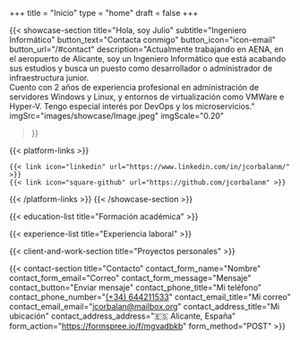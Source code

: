 +++
title =  "Inicio"
type = "home"
draft = false
+++

{{< showcase-section
    title="Hola, soy Julio"
    subtitle="Ingeniero Informático"
    button_text="Contacta conmigo"
    button_icon="icon-email"
    button_url="/#contact"
    description="Actualmente trabajando en AENA, en el aeropuerto de Alicante, soy un Ingeniero Informático que está acabando sus estudios y busca un puesto como desarrollador o administrador de infraestructura junior. <br/> Cuento con 2 años de experiencia profesional en administración de servidores Windows y Linux, y entornos de virtualización como VMWare e Hyper-V. Tengo especial interés por DevOps y los microservicios."
    imgSrc="images/showcase/Image.jpeg"
    imgScale="0.20"
 >}}

{{< platform-links >}}
<!--
    {{< link icon="square-facebook" url="https://facebook.com/yourpage" >}}
    {{< link icon="square-twitter" url="https://twitter.com/yourpage" >}}
-->
    {{< link icon="linkedin" url="https://www.linkedin.com/in/jcorbalanm/" >}}
    {{< link icon="square-github" url="https://github.com/jcorbalanm" >}}
<!--
    {{< link icon="x-twitter" url="https://twitter.com/zetxek" >}}
    {{< link icon="dribbble" url="#" >}}
    {{< link icon="behance" url="#" >}}
    {{< link icon="youtube" url="#" >}}
    {{< link icon="instagram" url="https://www.instagram.com/zetxek/" >}}
    {{< link icon="square-facebook" url="https://www.facebook.com/zetxek/" >}}
    {{< link icon="codepen" url="#" >}}
    {{< link icon="yelp" url="https://www.yelp.com/" >}}
    {{< link icon="bluesky" url="https://www.bluesky.com/" >}}
    {{< link icon="threads" url="https://www.threads.net/" >}}
    {{< link icon="face-smile" url="https://www.adrianmoreno.info/" >}}
    {{< link icon="user" url="https://jcorbalan.com/" >}}
    {{< link icon="quote-left" url="https://www.adrianmoreno.info/" >}}
    {{< link icon="cloud-arrow-down" url="https://www.adrianmoreno.info/" >}}
    {{< link icon="square-xing" url="https://www.adrianmoreno.info/" >}}
-->
{{< /platform-links >}}
{{< /showcase-section >}}

<!--
{{< about-section
    title="Sobre mí"
    content="Usando <code>sintaxis HTML</code>"
    imgSrc="images/about/montaña.jpeg"
    imgScale="1"
 >}}
 -->

{{< education-list
    title="Formación académica" >}}

<!--
{{< experience-section
    title="Mi experiencia laboral"
    intro_title="Introducción"
    intro_description="Over 17 years of experience working in all kind of project sizes and teams. I have architected & developed digital products to help businesses and improve people's lives, solving complex problems with simple solutions.<br>Puedes usar HTML, con formato en <strong>negrita</strong>, o listas <ul><li>uno</li><li>dos</li></ul>"
    button1_url="https://linkedin.com/in/jcorbalanm"
    button1_text="LinkedIn"
    button1_icon="icon-linkedin"
    button2_url="/files/cv_adrian_moreno_english.pdf"
    button2_text="Descargar CV"
>}}
-->

{{< experience-list 
    title="Experiencia laboral" >}}

<!--
    button3_text="All experience"
    button3_url="/es/experience"
-->

{{< client-and-work-section
    title="Proyectos personales" >}} 

<!--
{{< testimonial-section
    title="Lo que dicen de mí" >}}
-->

{{< contact-section
    title="Contacto" 
    contact_form_name="Nombre"
    contact_form_email="Correo"
    contact_form_message="Mensaje"
    contact_button="Enviar mensaje"
    contact_phone_title="Mi teléfono"
    contact_phone_number="<a href='tel:+34 644211533'>(+34) 644211533</a>"
    contact_email_title="Mi correo"
    contact_email_email="jcorbalan@mailbox.org"
    contact_address_title="Mi ubicación"
    contact_address_address="🇪🇸 Alicante, España"
    form_action="https://formspree.io/f/mgvadbkb"
    form_method="POST"
     >}}

<!--
{{< newsletter-section 
    newsletter_title="Mantente actualizado"
    newsletter_placeholder="Introduce tu correo"
    newsletter_button="Suscribirse"
    newsletter_success_message="¡Gracias por suscribirte!"
    newsletter_error_message="Algo salió mal, por favor inténtalo de nuevo."
    newsletter_note="Respetamos tu privacidad y no compartiremos tus datos."
    form_action="/"
    form_method="POST"
>}}
-->